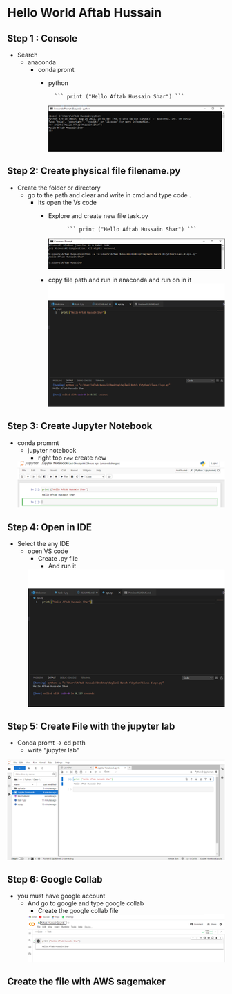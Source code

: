 # Hello World Aftab Hussain
## Step 1 : Console
* Search
    * anaconda 
        * conda promt
            * python

                    ``` print ("Hello Aftab Hussain Shar") ```



                <img src="uploads\Step1.PNG">

## Step 2: Create physical file filename.py
* Create the folder or directory
    *  go to the path and clear and write in cmd and type code .
        * Its open the Vs code
            * Explore and create new file task.py
                                
                        ``` print ("Hello Aftab Hussain Shar") ```
                <img src="uploads\Step2.PNG">
            
            * copy file path  and run in anaconda and run on in it 
                  <img src="uploads\Step3.PNG">

## Step 3: Create Jupyter Notebook
* conda prommt
    * jupyter notebook
        * right top ```new``` create new 
   <img src="uploads\Step4.PNG">

## Step 4: Open in IDE 
* Select the any IDE 
    * open VS code 
        * Create .py file
            * And run it
        <img src="uploads\Step3.PNG">

## Step 5: Create File with the jupyter lab
* Conda promt -> cd path
    * write "jupyter lab" 
 <img src="uploads\Step5.PNG">

## Step 6: Google Collab
* you must have google account
    * And go to google and type google collab
        * Create the google collab file 
         <img src="uploads\Step6.PNG">


## Create the file with AWS sagemaker 

